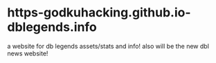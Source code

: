 # https-godkuhacking.github.io-dblegends.info
a website for db legends assets/stats and info! also will be the new dbl news website!
